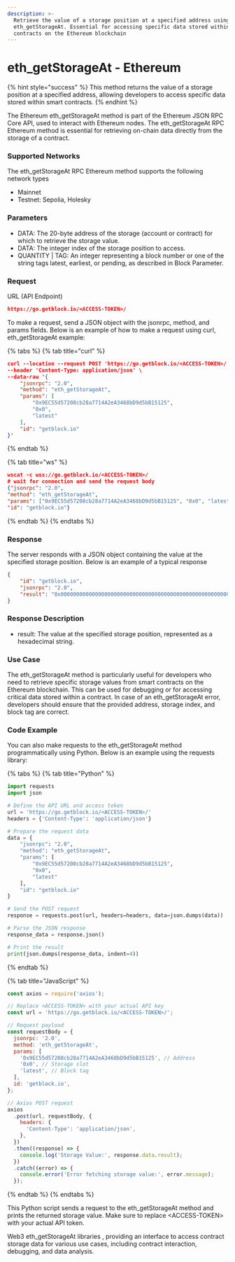 ```yaml
---
description: >-
  Retrieve the value of a storage position at a specified address using
  eth_getStorageAt. Essential for accessing specific data stored within smart
  contracts on the Ethereum blockchain
---
```


# eth\_getStorageAt - Ethereum

{% hint style="success" %}
This method returns the value of a storage position at a specified address, allowing developers to access specific data stored within smart contracts.
{% endhint %}

The Ethereum eth\_getStorageAt method is part of the Ethereum JSON RPC Core API, used to interact with Ethereum nodes. The eth\_getStorageAt RPC Ethereum method is essential for retrieving on-chain data directly from the storage of a contract.

### Supported Networks

The eth\_getStorageAt RPC Ethereum method supports the following network types

* Mainnet
* Testnet: Sepolia, Holesky

### Parameters

* DATA: The 20-byte address of the storage (account or contract) for which to retrieve the storage value.
* DATA: The integer index of the storage position to access.
* QUANTITY | TAG: An integer representing a block number or one of the string tags latest, earliest, or pending, as described in Block Parameter.

### Request

URL (API Endpoint)

```json
https://go.getblock.io/<ACCESS-TOKEN>/
```

To make a request, send a JSON object with the jsonrpc, method, and params fields. Below is an example of how to make a request using curl, eth\_getStorageAt example:

{% tabs %}
{% tab title="curl" %}
```json
curl --location --request POST 'https://go.getblock.io/<ACCESS-TOKEN>/' \
--header 'Content-Type: application/json' \
--data-raw '{
    "jsonrpc": "2.0",
    "method": "eth_getStorageAt",
    "params": [
        "0x9EC55d57208cb28a7714A2eA3468bD9d5bB15125",
        "0x0",
        "latest"
    ],
    "id": "getblock.io"
}'
```
{% endtab %}

{% tab title="ws" %}
```json
wscat -c wss://go.getblock.io/<ACCESS-TOKEN>/
# wait for connection and send the request body 
{"jsonrpc": "2.0",
"method": "eth_getStorageAt",
"params": ["0x9EC55d57208cb28a7714A2eA3468bD9d5bB15125", "0x0", "latest"],
"id": "getblock.io"}
```
{% endtab %}
{% endtabs %}

### Response

The server responds with a JSON object containing the value at the specified storage position. Below is an example of a typical response

```json
{
    "id": "getblock.io",
    "jsonrpc": "2.0",
    "result": "0x0000000000000000000000000000000000000000000000000000000000000000"
}
```

### Response Description

* result: The value at the specified storage position, represented as a hexadecimal string.

### Use Case

The eth\_getStorageAt method is particularly useful for developers who need to retrieve specific storage values from smart contracts on the Ethereum blockchain. This can be used for debugging or for accessing critical data stored within a contract. In case of an eth\_getStorageAt error, developers should ensure that the provided address, storage index, and block tag are correct.

### Code Example

You can also make requests to the eth\_getStorageAt method programmatically using Python. Below is an example using the requests library:

{% tabs %}
{% tab title="Python" %}
```python
import requests
import json

# Define the API URL and access token
url = 'https://go.getblock.io/<ACCESS-TOKEN>/'
headers = {'Content-Type': 'application/json'}

# Prepare the request data
data = {
    "jsonrpc": "2.0",
    "method": "eth_getStorageAt",
    "params": [
        "0x9EC55d57208cb28a7714A2eA3468bD9d5bB15125",
        "0x0",
        "latest"
    ],
    "id": "getblock.io"
}

# Send the POST request
response = requests.post(url, headers=headers, data=json.dumps(data))

# Parse the JSON response
response_data = response.json()

# Print the result
print(json.dumps(response_data, indent=4))

```
{% endtab %}

{% tab title="JavaScript" %}
```javascript
const axios = require('axios');

// Replace <ACCESS-TOKEN> with your actual API key
const url = 'https://go.getblock.io/<ACCESS-TOKEN>/';

// Request payload
const requestBody = {
  jsonrpc: '2.0',
  method: 'eth_getStorageAt',
  params: [
    '0x9EC55d57208cb28a7714A2eA3468bD9d5bB15125', // Address
    '0x0', // Storage slot
    'latest', // Block tag
  ],
  id: 'getblock.io',
};

// Axios POST request
axios
  .post(url, requestBody, {
    headers: {
      'Content-Type': 'application/json',
    },
  })
  .then((response) => {
    console.log('Storage Value:', response.data.result);
  })
  .catch((error) => {
    console.error('Error fetching storage value:', error.message);
  });

```
{% endtab %}
{% endtabs %}

This Python script sends a request to the eth\_getStorageAt method and prints the returned storage value. Make sure to replace \<ACCESS-TOKEN> with your actual API token.

Web3 eth\_getStorageAt libraries , providing an interface to access contract storage data for various use cases, including contract interaction, debugging, and data analysis.
